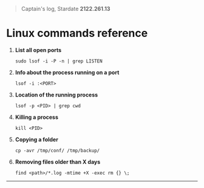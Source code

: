 > Captain's log, Stardate **2122.261.13**

# Linux commands reference

1. **List all open ports**

    `sudo lsof -i -P -n | grep LISTEN`
2. **Info about the process running on a port**

    `lsof -i :<PORT>`

3. **Location of the running process**
    
    `lsof -p <PID> | grep cwd`

4. **Killing a process**

    `kill <PID>`

5. **Copying a folder**

    ``` cp -avr /tmp/conf/ /tmp/backup/ ```

6. **Removing files older than X days**

    ``` find <path>/*.log -mtime +X -exec rm {} \;  ```

-------------------